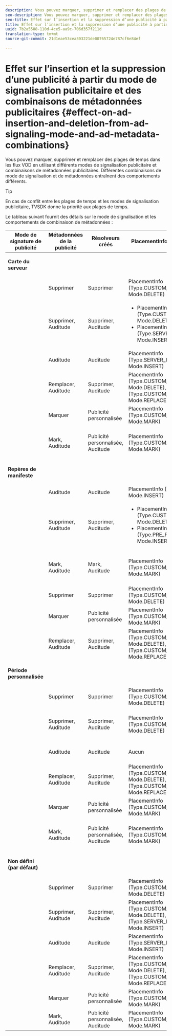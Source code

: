 ```yaml
---
description: Vous pouvez marquer, supprimer et remplacer des plages de temps dans les flux VOD en utilisant différents modes de signalisation publicitaire et combinaisons de métadonnées publicitaires. Différentes combinaisons de mode de signalisation et de métadonnées entraînent des comportements différents.
seo-description: Vous pouvez marquer, supprimer et remplacer des plages de temps dans les flux VOD en utilisant différents modes de signalisation publicitaire et combinaisons de métadonnées publicitaires. Différentes combinaisons de mode de signalisation et de métadonnées entraînent des comportements différents.
seo-title: Effet sur l’insertion et la suppression d’une publicité à partir du mode de signalisation publicitaire et des combinaisons de métadonnées publicitaires
title: Effet sur l’insertion et la suppression d’une publicité à partir du mode de signalisation publicitaire et des combinaisons de métadonnées publicitaires
uuid: 7b2a5588-110d-4ce5-aa9c-706d357f211d
translation-type: tm+mt
source-git-commit: 21d1eae53cea303221de00765724e787cf6e84ef

---
```



# Effet sur l’insertion et la suppression d’une publicité à partir du mode de signalisation publicitaire et des combinaisons de métadonnées publicitaires {#effect-on-ad-insertion-and-deletion-from-ad-signaling-mode-and-ad-metadata-combinations}

Vous pouvez marquer, supprimer et remplacer des plages de temps dans les flux VOD en utilisant différents modes de signalisation publicitaire et combinaisons de métadonnées publicitaires. Différentes combinaisons de mode de signalisation et de métadonnées entraînent des comportements différents.

>[!TIP]
>
>En cas de conflit entre les plages de temps et les modes de signalisation publicitaire, TVSDK donne la priorité aux plages de temps.

Le tableau suivant fournit des détails sur le mode de signalisation et les comportements de combinaison de métadonnées :

<table id="table_6044AA1ACFA244FA814EA2D0766C6D12"> 
 <thead> 
  <tr> 
   <th class="entry"> Mode de signature de publicité </th> 
   <th class="entry"> Métadonnées de la publicité </th> 
   <th class="entry"> Résolveurs créés </th> 
   <th class="entry"><span class="codeph"> PlacementInformations</span> créées </th> 
   <th class="entry"> Comportement résultant </th> 
  </tr> 
 </thead>
 <tbody> 
  <tr> 
   <td colname="1"> <p><b>Carte du serveur</b> </p> </td> 
   <td colname="2"> </td> 
   <td colname="3"> </td> 
   <td colname="4"> </td> 
   <td colname="5"> </td> 
  </tr> 
  <tr> 
   <td> </td> 
   <td> Supprimer </td> 
   <td> Supprimer </td> 
   <td><span class="codeph"> PlacementInfo (Type.CUSTOM_TIME_RANGE, Mode.DELETE)</span> </td> 
   <td> Plages supprimées </td> 
  </tr> 
  <tr> 
   <td></td> 
   <td> Supprimer, Auditude </td> 
   <td> Supprimer, Auditude </td> 
   <td> 
    <ul id="ul_E0A2F885E93B4D23A486C37B305E17D8"> 
     <li id="li_D977B398D3904A44AFEC4B05AB0E3340"><span class="codeph"> PlacementInfo (Type.CUSTOM_TIME_RANGE, Mode.DELETE), </span> </li> 
     <li id="li_439886CB38AA46239C2E40352443888A"><span class="codeph"> PlacementInfo (Type.SERVER_MAP, Mode.INSERT)</span> </li> 
    </ul> </td> 
   <td> Plages supprimées, Publicités insérées </td> 
  </tr> 
  <tr> 
   <td></td> 
   <td> Auditude </td> 
   <td> Auditude </td> 
   <td><span class="codeph"> PlacementInfo (Type.SERVER_MAP, Mode.INSERT)</span> </td> 
   <td> Publicités insérées </td> 
  </tr> 
  <tr> 
   <td></td> 
   <td> Remplacer, Auditude </td> 
   <td> Supprimer, Auditude </td> 
   <td><span class="codeph"> PlacementInfo (Type.CUSTOM_TIME_RANGE, Mode.DELETE), PlacementInfo (Type.CUSTOM_TIME_RANGE, Mode.REPLACE)</span> </td> 
   <td> Plages remplacées </td> 
  </tr> 
  <tr> 
   <td></td> 
   <td> Marquer </td> 
   <td> Publicité personnalisée </td> 
   <td><span class="codeph"> PlacementInfo (Type.CUSTOM_TIME_RANGE, Mode.MARK)</span> </td> 
   <td> Plages marquées </td> 
  </tr> 
  <tr> 
   <td></td> 
   <td> Mark, Auditude </td> 
   <td> Publicité personnalisée, Auditude </td> 
   <td><span class="codeph"> PlacementInfo (Type.CUSTOM_TIME_RANGE, Mode.MARK)</span> </td> 
   <td> Plages marquées, aucune publicité insérée </td> 
  </tr> 
  <tr> 
   <td colname="1"> <p><b>Repères de manifeste</b> </p> </td> 
   <td colname="2"> </td> 
   <td colname="3"> </td> 
   <td colname="4"> </td> 
   <td colname="5"> </td> 
  </tr> 
  <tr> 
   <td></td> 
   <td> Auditude </td> 
   <td> Auditude </td> 
   <td><span class="codeph"> PlacementInfo (Type.PRE_ROLL, Mode.INSERT)</span> </td> 
   <td> Publicités insérées </td> 
  </tr> 
  <tr> 
   <td></td> 
   <td> Supprimer, Auditude </td> 
   <td> Supprimer, Auditude </td> 
   <td> 
    <ul id="ul_2DD298538E9344B9BAB882485BB57747"> 
     <li id="li_F39A69EFA7ED45C18978A2C462AF7641"><span class="codeph"> PlacementInfo (Type.CUSTOM_TIME_RANGE, Mode.DELETE)</span> </li> 
     <li id="li_8CCDA3B1C63F4BC396F28F443D8C42F8"><span class="codeph"> PlacementInfo (Type.PRE_ROLL, Mode.INSERT)</span> </li> 
    </ul> </td> 
   <td> Plages supprimées, publicités insérées </td> 
  </tr> 
  <tr> 
   <td></td> 
   <td> Mark, Auditude </td> 
   <td> Mark, Auditude </td> 
   <td><span class="codeph"> PlacementInfo (Type.CUSTOM_TIME_RANGE, Mode.MARK)</span> </td> 
   <td> Plages marquées, aucune publicité insérée </td> 
  </tr> 
  <tr> 
   <td></td> 
   <td> Supprimer </td> 
   <td> Supprimer </td> 
   <td><span class="codeph"> PlacementInfo (Type.CUSTOM_TIME_RANGE, Mode.DELETE)</span> </td> 
   <td> Plages supprimées </td> 
  </tr> 
  <tr> 
   <td></td> 
   <td> Marquer </td> 
   <td> Publicité personnalisée </td> 
   <td><span class="codeph"> PlacementInfo (Type.CUSTOM_TIME_RANGE, Mode.MARK)</span> </td> 
   <td> Plages marquées </td> 
  </tr> 
  <tr> 
   <td></td> 
   <td> Remplacer, Auditude </td> 
   <td> Supprimer, Auditude </td> 
   <td><span class="codeph"> PlacementInfo (Type.CUSTOM_TIME_RANGE, Mode.DELETE), PlacementInfo (Type.CUSTOM_TIME_RANGE, Mode.REPLACE)</span> </td> 
   <td> Plages remplacées </td> 
  </tr> 
  <tr> 
   <td colname="1"> <p><b>Période personnalisée</b> </p> </td> 
   <td colname="2"> </td> 
   <td colname="3"> </td> 
   <td colname="4"> </td> 
   <td colname="5"> </td> 
  </tr> 
  <tr> 
   <td></td> 
   <td> Supprimer </td> 
   <td> Supprimer </td> 
   <td><span class="codeph"> PlacementInfo (Type.CUSTOM_TIME_RANGE, Mode.DELETE)</span> </td> 
   <td> Plages supprimées </td> 
  </tr> 
  <tr> 
   <td></td> 
   <td> Supprimer, Auditude </td> 
   <td> Supprimer, Auditude </td> 
   <td><span class="codeph"> PlacementInfo (Type.CUSTOM_TIME_RANGE, Mode.DELETE)</span> </td> 
   <td> Plages supprimées, aucune publicité insérée </td> 
  </tr> 
  <tr> 
   <td></td> 
   <td> Auditude </td> 
   <td> Auditude </td> 
   <td> Aucun </td> 
   <td> Aucune publicité insérée </td> 
  </tr> 
  <tr> 
   <td></td> 
   <td> Remplacer, Auditude </td> 
   <td> Supprimer, Auditude </td> 
   <td><span class="codeph"> PlacementInfo (Type.CUSTOM_TIME_RANGE, Mode.DELETE), PlacementInfo (Type.CUSTOM_TIME_RANGE, Mode.REPLACE)</span> </td> 
   <td> Plages remplacées par des publicités </td> 
  </tr> 
  <tr> 
   <td></td> 
   <td> Marquer </td> 
   <td> Publicité personnalisée </td> 
   <td><span class="codeph"> PlacementInfo (Type.CUSTOM_TIME_RANGE, Mode.MARK)</span> </td> 
   <td> Plages marquées </td> 
  </tr> 
  <tr> 
   <td></td> 
   <td> Mark, Auditude </td> 
   <td> Publicité personnalisée, Auditude </td> 
   <td><span class="codeph"> PlacementInfo (Type.CUSTOM_TIME_RANGE, Mode.MARK)</span> </td> 
   <td> Plages marquées, aucune publicité insérée </td> 
  </tr> 
  <tr> 
   <td colname="1"> <p><b>Non défini (par défaut)</b> </p> </td> 
   <td colname="2"> </td> 
   <td colname="3"> </td> 
   <td colname="4"> </td> 
   <td colname="5"> </td> 
  </tr> 
  <tr> 
   <td></td> 
   <td> Supprimer </td> 
   <td> Supprimer </td> 
   <td><span class="codeph"> PlacementInfo (Type.CUSTOM_TIME_RANGE, Mode.DELETE)</span> </td> 
   <td> Plages supprimées </td> 
  </tr> 
  <tr> 
   <td></td> 
   <td> Supprimer, Auditude </td> 
   <td> Supprimer, Auditude </td> 
   <td><span class="codeph"> PlacementInfo (Type.CUSTOM_TIME_RANGE, Mode.DELETE), PlacementInfo (Type.SERVER_MAP, Mode.INSERT)</span> </td> 
   <td> Plages supprimées, publicités insérées </td> 
  </tr> 
  <tr> 
   <td></td> 
   <td> Auditude </td> 
   <td> Auditude </td> 
   <td><span class="codeph"> PlacementInfo (Type.SERVER_MAP, Mode.INSERT)</span> </td> 
   <td> Publicités insérées </td> 
  </tr> 
  <tr> 
   <td></td> 
   <td> Remplacer, Auditude </td> 
   <td> Supprimer, Auditude </td> 
   <td><span class="codeph"> PlacementInfo (Type.CUSTOM_TIME_RANGE, Mode.DELETE), PlacementInfo (Type.CUSTOM_TIME_RANGE, Mode.REPLACE)</span> </td> 
   <td> Plages remplacées par des publicités </td> 
  </tr> 
  <tr> 
   <td></td> 
   <td> Marquer </td> 
   <td> Publicité personnalisée </td> 
   <td><span class="codeph"> PlacementInfo (Type.CUSTOM_TIME_RANGE, Mode.MARK)</span> </td> 
   <td> Plages marquées </td> 
  </tr> 
  <tr> 
   <td></td> 
   <td> Mark, Auditude </td> 
   <td> Publicité personnalisée, Auditude </td> 
   <td><span class="codeph"> PlacementInfo (Type.CUSTOM_TIME_RANGE, Mode.MARK)</span> </td> 
   <td> Plages marquées </td> 
  </tr> 
 </tbody> 
</table>

